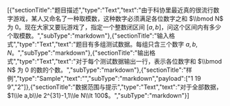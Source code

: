[{"sectionTitle":"题目描述","type":"Text","text":"由于科协里最近真的很流行数字游戏，某人又命名了一种取模数，这种数字必须满足各位数字之和 $\\bmod N$ 为 $0$。现在大家又要玩游戏了，指定一个整数闭区间 $[a,b]$，问这个区间内有多少个取模数。","subType":"markdown"},{"sectionTitle":"输入格式","type":"Text","text":"题目有多组测试数据。每组只含三个数字 $a, b, N$。","subType":"markdown"},{"sectionTitle":"输出格式","type":"Text","text":"对于每个测试数据输出一行，表示各位数字和 $\\bmod N$ 为 $0$ 的数的个数。","subType":"markdown"},{"sectionTitle":"样例","type":"Sample","text":"","subType":"markdown","payload":["1 19 9","2"]},{"sectionTitle":"数据范围与提示","type":"Text","text":"对于全部数据，$1\\le a,b\\le 2^{31}-1,1\\le N\\lt 100$。","subType":"markdown"}]